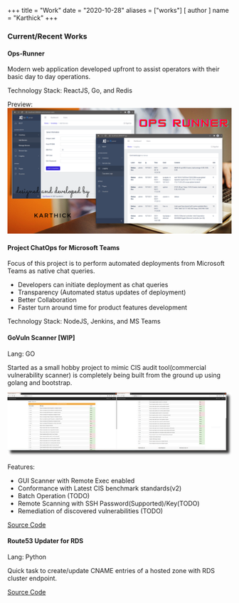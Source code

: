 +++
title = "Work"
date = "2020-10-28"
aliases = ["works"]
[ author ]
  name = "Karthick"
+++

### Current/Recent Works

#### Ops-Runner

Modern web application developed upfront to assist operators with their basic day to day operations.

Technology Stack: ReactJS, Go, and Redis

Preview:
![image-20210615235109750](https://raw.githubusercontent.com/corestackdev/images/main/image-20210615235109750.png)

#### Project ChatOps for Microsoft Teams

Focus of this project is to perform automated deployments from Microsoft Teams as native chat queries.

- Developers can initiate deployment as chat queries
- Transparency (Automated status updates of deployment)
- Better Collaboration
- Faster turn around time for product features development

Technology Stack: NodeJS, Jenkins, and MS Teams

#### GoVuln Scanner [WIP]

Lang: GO

Started as a small hobby project to mimic CIS audit tool(commercial vulnerability scanner) is completely being built from the ground up using golang and bootstrap.

![](https://raw.githubusercontent.com/corestackdev/images/main/gv.png)

Features:
- GUI Scanner with Remote Exec enabled
- Conformance with Latest CIS benchmark standards(v2)
- Batch Operation (TODO)
- Remote Scanning with SSH Password(Supported)/Key(TODO)
- Remediation of discovered vulnerabilities (TODO)

[Source Code](https://github.com/karthick-kk/govuln-scanner)

#### Route53 Updater for RDS

Lang: Python

Quick task to create/update CNAME entries of a hosted zone with RDS cluster endpoint.

[Source Code](https://raw.githubusercontent.com/karthick-kk/aws-automation/main/dnsupdate_rds.py)
